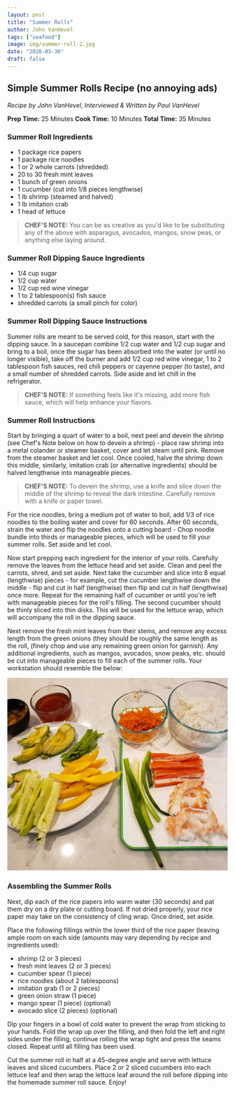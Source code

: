 ```yaml
---
layout: post
title: "Summer Rolls"
author: John VanHevel
tags: ["seafood"]
image: img/summer-roll-2.jpg
date: "2020-03-30"
draft: false
---
```


## Simple Summer Rolls Recipe (no annoying ads) ##

_Recipe by John VanHevel,_
_Interviewed & Written by Paul VanHevel_

**Prep Time:** 25 Minutes
**Cook Time:** 10 Minutes
**Total Time:** 35 Minutes

### Summer Roll Ingredients ###

- 1 package rice papers
- 1 package rice noodles
- 1 or 2 whole carrots (shredded)
- 20 to 30 fresh mint leaves
- 1 bunch of green onions
- 1 cucumber (cut into 1/8 pieces lengthwise)
- 1 lb shrimp (steamed and halved)
- 1 lb imitation crab
- 1 head of lettuce

> **CHEF'S NOTE:** You can be as creative as you'd like to be substituting any of the above with asparagus, avocados, mangos, snow peas, or anything else laying around.

### Summer Roll Dipping Sauce Ingredients ###

- 1/4 cup sugar
- 1/2 cup water
- 1/2 cup red wine vinegar
- 1 to 2 tablespoon(s) fish sauce
- shredded carrots (a small pinch for color)

### Summer Roll Dipping Sauce Instructions ###

Summer rolls are meant to be served cold, for this reason, start with the dipping sauce. In a saucepan combine 1/2 cup water and 1/2 cup sugar and bring to a boil, once the sugar has been absorbed into the water (or until no longer visible), take off the burner and add 1/2 cup red wine vinegar, 1 to 2 tablespoon fish sauces, red chili peppers or cayenne pepper (to taste), and a small number of shredded carrots. Side aside and let chill in the refrigerator.

> **CHEF'S NOTE:** If something feels like it's missing, add more fish sauce, which will help enhance your flavors.

### Summer Roll Instructions ###

Start by bringing a quart of water to a boil, next peel and devein the shrimp (see Chef's Note below on how to devein a shrimp) - place raw shrimp into a metal colander or steamer basket, cover and let steam until pink. Remove from the steamer basket and let cool. Once cooled, halve the shrimp down this middle, similarly, imitation crab (or alternative ingredients) should be halved lengthwise into manageable pieces.

> **CHEF'S NOTE:** To devein the shrimp, use a knife and slice down the middle of the shrimp to reveal the dark intestine. Carefully remove with a knife or paper towel.

For the rice noodles, bring a medium pot of water to boil, add 1/3 of rice noodles to the boiling water and cover for 60 seconds. After 60 seconds, strain the water and flip the noodles onto a cutting board - Chop noodle bundle into thirds or manageable pieces, which will be used to fill your summer rolls. Set aside and let cool.

Now start prepping each ingredient for the interior of your rolls. Carefully remove the leaves from the lettuce head and set aside. Clean and peel the carrots, shred, and set aside. Next take the cucumber and slice into 8 equal (lengthwise) pieces - for example, cut the cucumber lengthwise down the middle - flip and cut in half (lengthwise) then flip and cut in half (lengthwise) once more. Repeat for the remaining half of cucumber or until you're left with manageable pieces for the roll's filling. The second cucumber should be thinly sliced into thin disks. This will be used for the lettuce wrap, which will accompany the roll in the dipping sauce.

Next remove the fresh mint leaves from their stems, and remove any excess length from the green onions (they should be roughly the same length as the roll, (finely chop and use any remaining green onion for garnish). Any additional ingredients, such as mangos, avocados, snow peaks, etc. should be cut into manageable pieces to fill each of the summer rolls. Your workstation should resemble the below:

![summer-roll-ingredients displayed on a cutting board](img/summer-roll-workstation-all.jpg)

### Assembling the Summer Rolls ###

Next, dip each of the rice papers into warm water (30 seconds) and pat them dry on a dry plate or cutting board. If not dried properly, your rice paper may take on the consistency of cling wrap. Once dried, set aside.

Place the following fillings within the lower third of the rice paper (leaving ample room on each side (amounts may vary depending by recipe and ingredients used):

- shrimp (2 or 3 pieces)
- fresh mint leaves (2 or 3 pieces)
- cucumber spear (1 piece)
- rice noodles (about 2 tablespoons)
- imitation grab (1 or 2 pieces)
- green onion straw (1 piece)
- mango spear (1 piece) (optional)
- avocado slice (2 pieces) (optional)

Dip your fingers in a bowl of cold water to prevent the wrap from sticking to your hands. Fold the wrap up over the filling, and then fold the left and right sides under the filling, continue rolling the wrap tight and press the seams closed. Repeat until all filling has been used.

Cut the summer roll in half at a 45-degree angle and serve with lettuce leaves and sliced cucumbers. Place 2 or 2 sliced cucumbers into each lettuce leaf and then wrap the lettuce leaf around the roll before dipping into the homemade summer roll sauce. Enjoy!


